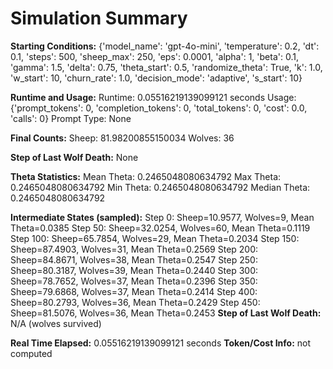 # Simulation Summary

**Starting Conditions:**
{'model_name': 'gpt-4o-mini', 'temperature': 0.2, 'dt': 0.1, 'steps': 500, 'sheep_max': 250, 'eps': 0.0001, 'alpha': 1, 'beta': 0.1, 'gamma': 1.5, 'delta': 0.75, 'theta_start': 0.5, 'randomize_theta': True, 'k': 1.0, 'w_start': 10, 'churn_rate': 1.0, 'decision_mode': 'adaptive', 's_start': 10}

**Runtime and Usage:**
Runtime: 0.05516219139099121 seconds
Usage: {'prompt_tokens': 0, 'completion_tokens': 0, 'total_tokens': 0, 'cost': 0.0, 'calls': 0}
Prompt Type: None

**Final Counts:**
Sheep: 81.98200855150034
Wolves: 36

**Step of Last Wolf Death:**
None

**Theta Statistics:**
Mean Theta: 0.2465048080634792
Max Theta: 0.2465048080634792
Min Theta: 0.2465048080634792
Median Theta: 0.2465048080634792

**Intermediate States (sampled):**
Step 0: Sheep=10.9577, Wolves=9, Mean Theta=0.0385
Step 50: Sheep=32.0254, Wolves=60, Mean Theta=0.1119
Step 100: Sheep=65.7854, Wolves=29, Mean Theta=0.2034
Step 150: Sheep=87.4903, Wolves=31, Mean Theta=0.2569
Step 200: Sheep=84.8671, Wolves=38, Mean Theta=0.2547
Step 250: Sheep=80.3187, Wolves=39, Mean Theta=0.2440
Step 300: Sheep=78.7652, Wolves=37, Mean Theta=0.2396
Step 350: Sheep=79.6868, Wolves=37, Mean Theta=0.2414
Step 400: Sheep=80.2793, Wolves=36, Mean Theta=0.2429
Step 450: Sheep=81.5076, Wolves=36, Mean Theta=0.2453
**Step of Last Wolf Death:** N/A (wolves survived)

**Real Time Elapsed:** 0.05516219139099121 seconds
**Token/Cost Info:** not computed